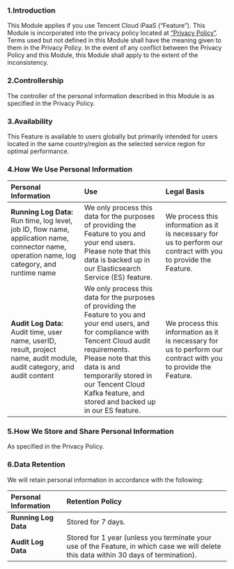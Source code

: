 ### 1.Introduction

This Module applies if you use Tencent Cloud iPaaS (“Feature”). This Module is incorporated into the privacy policy located at [“Privacy Policy”](https://intl.cloud.tencent.com/document/product/301/17345 ). Terms used but not defined in this Module shall have the meaning given to them in the Privacy Policy. In the event of any conflict between the Privacy Policy and this Module, this Module shall apply to the extent of the inconsistency.

### 2.Controllership

The controller of the personal information described in this Module is as specified in the Privacy Policy.

### 3.Availability

This Feature is available to users globally but primarily intended for users located in the same country/region as the selected service region for optimal performance.

### 4.How We Use Personal Information

| Personal Information | Use    | Legal Basis   |
| :------------------------------------------------------------ | :------------------------------------------------------------ | :------------------------------------------------------------ |
| **Running Log Data:** Run time, log level, job ID, flow name, application name, connector name, operation name, log category, and runtime name | We only process this data for the purposes of providing the Feature to you and your end users.<br>Please note that this data is backed up in our Elasticsearch Service (ES) feature.| We process this information as it is necessary for us to perform our contract with you to provide the Feature. |
| **Audit Log Data:** Audit time, user name, userID, result, project name, audit module, audit category, and audit content | We only process this data for the purposes of providing the Feature to you and your end users, and for compliance with Tencent Cloud audit requirements.<br>Please note that this data is and temporarily stored in our Tencent Cloud Kafka feature, and stored and backed up in our ES feature. | We process this information as it is necessary for us to perform our contract with you to provide the Feature. |


### 5.How We Store and Share Personal Information

As specified in the Privacy Policy.

### 6.Data Retention

We will retain personal information in accordance with the following:

| Personal Information | Retention Policy    |
| :-------------------- | :------------------------------------------------------------ |
| **Running Log Data**    | Stored for 7 days. |
| **Audit Log Data**       | Stored for 1 year (unless you terminate your use of the Feature, in which case we will delete this data within 30 days of termination). |
